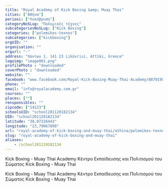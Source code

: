```yaml
---
title: "Royal Academy of Kick Boxing &amp; Muay Thai"
cities: ["Αθήνα"]
perioxi: ["Λυκόβρυση"]
categoryNoSLug: "Πολεμικές τέχνες"
subcategoriesNoSLug: ["Kick Boxing"]
categories: ["polemikes-texnes"]
subcategories: ["kickboxing"]
orgUID: ""
organisation: ""
orgurl: "-"
address: "Χανίων 1, 141 23 Likóvrisi, Attiki, Greece"
logoimg: "image001.png"
profilePhoto : "downloaded"
coverPhoto : "downloaded"
website: ""
facebook: "www.facebook.com/Royal-Kick-Boxing-Muay-Thai-Academy/887019848024346"
phone: ""
email: "info@royalacademy.com.gr"
courses: ""
places: [""]
rensponsibles: ""
zipcode: ["14123"]
schoolsUID: "school201120182134"
UID: "school201120182134"
latitude: "38,07326443"
longitude: "23,79067898"
url: "royal-academy-of-kick-boxing-and-muay-thai/athina/polemikes-texnes/kickboxing"
slug: "royal-academy-of-kick-boxing-and-muay-thai"
aliases:
    - /school201120182134
---
```



Kick Boxing - Muay Thai Academy Κέντρο Εκπαίδευσης και Πολιτισμού του Σώματος Kick Boxing - Muay Thai

Kick Boxing - Muay Thai Academy Κέντρο Εκπαίδευσης και Πολιτισμού του Σώματος Kick Boxing - Muay Thai